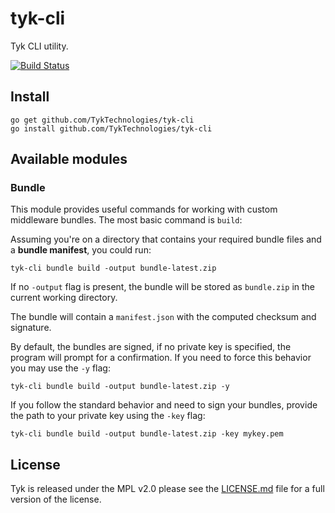 # tyk-cli

Tyk CLI utility.

[![Build Status](https://travis-ci.org/TykTechnologies/tyk-cli.svg?branch=master)](https://travis-ci.org/TykTechnologies/tyk-cli)

## Install

```
go get github.com/TykTechnologies/tyk-cli
go install github.com/TykTechnologies/tyk-cli
```

## Available modules

### Bundle

This module provides useful commands for working with custom middleware bundles. The most basic command is `build`:

Assuming you're on a directory that contains your required bundle files and a **bundle manifest**, you could run:

```
tyk-cli bundle build -output bundle-latest.zip
```

If no `-output` flag is present, the bundle will be stored as `bundle.zip` in the current working directory.

The bundle will contain a `manifest.json` with the computed checksum and signature.

By default, the bundles are signed, if no private key is specified, the program will prompt for a confirmation. If you need to force this behavior you may use the `-y` flag:

```
tyk-cli bundle build -output bundle-latest.zip -y
```

If you follow the standard behavior and need to sign your bundles, provide the path to your private key using the `-key` flag:

```
tyk-cli bundle build -output bundle-latest.zip -key mykey.pem
```

## License

Tyk is released under the MPL v2.0 please see the [LICENSE.md](LICENSE.md) file for a full version of the license.
